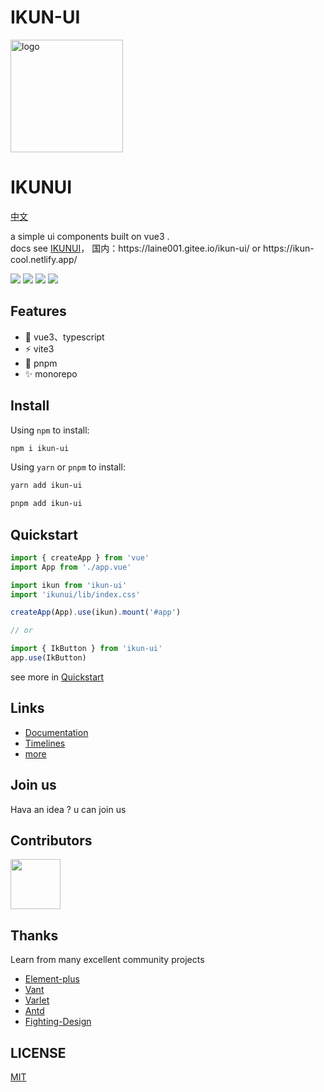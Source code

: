 # IKUN-UI

<p>
  <img alt="logo" src="https://laine001.github.io/ikun-ui/layer5.png" width="180" height="180" />
</p>

<h1>
  IKUNUI
</h1>

<p>
  <a href="https://www.zdoc.app/zh/laine001/ikun-ui">中文</a>
</p>

<p>
  a simple ui components built on vue3 . 
<br />
docs see  <a href="https://laine001.github.io/ikun-ui/">IKUNUI</a>， 国内：https://laine001.gitee.io/ikun-ui/ or https://ikun-cool.netlify.app/
</p>



<p>
  <img src="https://github.com/LAINE001/ik-ui/actions/workflows/pages.yml/badge.svg?branch=master" />
  <img src="https://codecov.io/gh/LAINE001/ik-ui/branch/master/graph/badge.svg?token=0D5SALPD1A" />
  <a href="https://www.npmjs.com/package/ikuiv"><img src="https://badgen.net/npm/v/ikuiv" /></a>
  <img src="https://img.shields.io/github/license/laine001/ik-ui?color=red" />
</p>

## Features

- 🏀 vue3、typescript
- ⚡ vite3
- 🌈 pnpm
- ✨ monorepo

## Install

Using `npm` to install:

```bash
npm i ikun-ui
```

Using `yarn` or `pnpm` to install:

```bash
yarn add ikun-ui

pnpm add ikun-ui
```

## Quickstart

```js
import { createApp } from 'vue'
import App from './app.vue'

import ikun from 'ikun-ui'
import 'ikunui/lib/index.css'

createApp(App).use(ikun).mount('#app')

// or

import { IkButton } from 'ikun-ui'
app.use(IkButton)
```

see more in [Quickstart](https://laine001.github.io/ik-ui)

## Links

- [Documentation](https://laine001.github.io/ikun-ui)
- [Timelines](https://laine001.github.io/ikun-ui)
- [more](https://laine001.github.io/ikun-ui)

## Join us

Hava an idea ? u can join us

## Contributors

<a href="https://github.com/LAINE001/ikun-ui/graphs/contributors">
  <img src="https://contrib.rocks/image?repo=laine001/ikun-ui" width="80" />
</a>

## Thanks

Learn from many excellent community projects

- [Element-plus](https://github.com/element-plus/element-plus)
- [Vant](https://github.com/youzan/vant)
- [Varlet](https://github.com/varletjs/varlet)
- [Antd](https://ant.design/index-cn)
- [Fighting-Design](https://github.com/LAINE001/fighting-design)

## LICENSE

[MIT](https://github.com/LAINE001/ikun-ui/blob/master/LICENSE)
